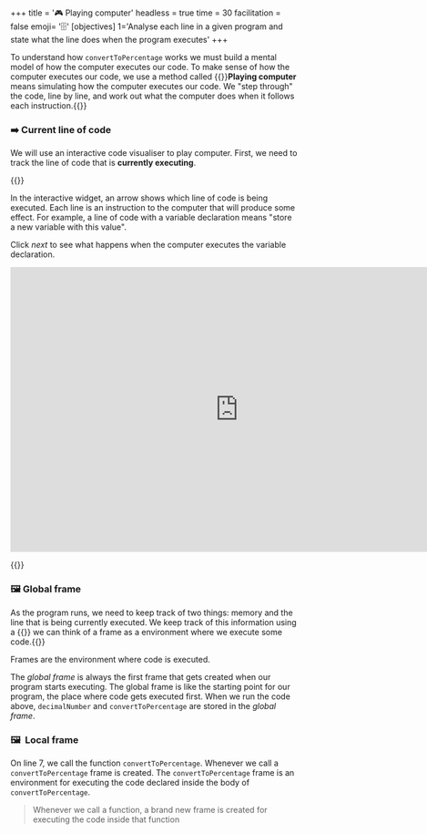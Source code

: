 +++
title = '🎮 Playing computer'
headless = true
time = 30
facilitation = false
emoji= '🗄️'
[objectives]
    1='Analyse each line in a given program and state what the line does when the program executes'
+++

To understand how `convertToPercentage` works we must build a mental model of how the computer executes our code. To make sense of how the computer executes our code, we use a method called {{<tooltip title="playing computer">}}**Playing computer** means simulating how the computer executes our code. We "step through" the code, line by line, and work out what the computer does when it follows each instruction.{{</tooltip>}}

### ➡️ Current line of code

We will use an interactive code visualiser to play computer. First, we need to track the line of code that is **currently executing**.

{{<note type="activity" title="Playing computer">}}

In the interactive widget, an arrow shows which line of code is being executed. Each line is an instruction to the computer that will produce some effect. For example, a line of code with a variable declaration means "store a new variable with this value".

Click _next_ to see what happens when the computer executes the variable declaration.

<iframe width="800" height="500" frameborder="0" src="https://pythontutor.com/iframe-embed.html#code=const%20decimalNumber%20%3D%200.5%3B%0A%0Afunction%20convertToPercentage%28%29%20%7B%0A%20%20const%20percentage%20%3D%20%60%24%7BdecimalNumber%20*%20100%7D%25%60%3B%0A%7D%0A%0AconvertToPercentage%280.5%29%3B&codeDivHeight=400&codeDivWidth=300&cumulative=false&curInstr=4&heapPrimitives=nevernest&origin=opt-frontend.js&py=js&rawInputLstJSON=%5B%5D&textReferences=false"> </iframe>

{{</note>}}

### 🖼️ Global frame

As the program runs, we need to keep track of two things: memory and the line that is being currently executed. We keep track of this information using a {{<tooltip title="frame">}} we can think of a frame as a environment where we execute some code.{{</tooltip>}}

Frames are the environment where code is executed.

The _global frame_ is always the first frame that gets created when our program starts executing. The global frame is like the starting point for our program, the place where code gets executed first. When we run the code above, `decimalNumber` and `convertToPercentage` are stored in the _global frame_.

### 🖼️  Local frame

On line 7, we call the function `convertToPercentage`. Whenever we call a `convertToPercentage` frame is created. The `convertToPercentage` frame is an environment for executing the code declared inside the body of `convertToPercentage`.

> Whenever we call a function, a brand new frame is created for executing the code inside that function
